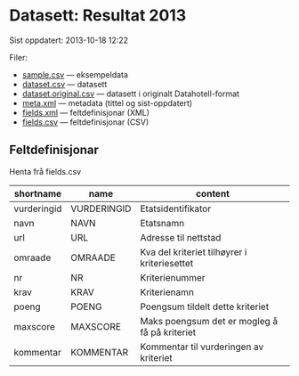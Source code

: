 # Datasett:     Resultat 2013
 Sist oppdatert: 2013-10-18 12:22

 Filer:
 - [sample.csv](sample.csv) — eksempeldata
 - [dataset.csv](dataset.csv) — datasett
 - [dataset.original.csv](dataset.original.csv) — datasett i originalt Datahotell-format
 - [meta.xml](meta.xml) — metadata (tittel og sist-oppdatert)
 - [fields.xml](fields.xml) — feltdefinisjonar (XML)
 - [fields.csv](fields.csv) — feltdefinisjonar (CSV)


## Feltdefinisjonar
Henta frå fields.csv

| shortname | name | content |
| --- | --- | --- |
| vurderingid | VURDERINGID | Etatsidentifikator |
| navn | NAVN | Etatsnamn |
| url | URL | Adresse til nettstad |
| omraade | OMRAADE | Kva del kriteriet tilhøyrer i kriteriesettet |
| nr | NR | Kriterienummer |
| krav | KRAV | Kriterienamn |
| poeng | POENG | Poengsum tildelt dette kriteriet |
| maxscore | MAXSCORE | Maks poengsum det er mogleg å få på kriteriet |
| kommentar | KOMMENTAR | Kommentar til vurderingen av kriteriet |
